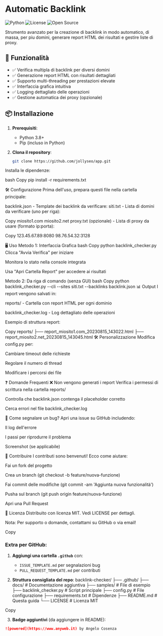 # Automatic Backlink

![Python](https://img.shields.io/badge/Python-3.8%2B-blue)
![License](https://img.shields.io/badge/License-MIT-green)
![Open Source](https://img.shields.io/badge/Open%20Source-Yes-brightgreen)

Strumento avanzato per la creazione di backlink in modo automatico, di massa, per piu domini, generare report HTML dei risultati e gestire liste di proxy.

## 🚀 Funzionalità

- ✅ Verifica multipla di backlink per diversi domini
- ✅ Generazione report HTML con risultati dettagliati
- ✅ Supporto multi-threading per prestazioni elevate
- ✅ Interfaccia grafica intuitiva
- ✅ Logging dettagliato delle operazioni
- ✅ Gestione automatica dei proxy (opzionale)

## 📦 Installazione

1. **Prerequisiti**:
   - Python 3.8+
   - Pip (incluso in Python)

2. **Clona il repository**:
   ```bash
   git clone https://github.com/jollyseo/app.git

Installa le dipendenze:

bash
Copy
pip install -r requirements.txt

🛠 Configurazione
Prima dell'uso, prepara questi file nella cartella principale:

backlink.json - Template dei backlink da verificare:
siti.txt - Lista di domini da verificare (uno per riga):

Copy
miosito1.com
miosito2.net
proxy.txt (opzionale) - Lista di proxy da usare (formato ip:porta):

Copy
123.45.67.89:8080
98.76.54.32:3128

🖥 Uso
Metodo 1: Interfaccia Grafica
bash
Copy
python backlink_checker.py
Clicca "Avvia Verifica" per iniziare

Monitora lo stato nella console integrata

Usa "Apri Cartella Report" per accedere ai risultati

Metodo 2: Da riga di comando (senza GUI)
bash
Copy
python backlink_checker.py --cli --sites siti.txt --backlinks backlink.json
📊 Output
I report vengono salvati in:

reports/ - Cartella con report HTML per ogni dominio

backlink_checker.log - Log dettagliato delle operazioni

Esempio di struttura report:

Copy
reports/
├── report_miosito1.com_20230815_143022.html
├── report_miosito2.net_20230815_143045.html
🛠 Personalizzazione
Modifica config.py per:

Cambiare timeout delle richieste

Regolare il numero di thread

Modificare i percorsi dei file

❓ Domande Frequenti
❌ Non vengono generati i report
Verifica i permessi di scrittura nella cartella reports/

Controlla che backlink.json contenga il placeholder corretto

Cerca errori nel file backlink_checker.log

🐛 Come segnalare un bug?
Apri una issue su GitHub includendo:

Il log dell'errore

I passi per riprodurre il problema

Screenshot (se applicabile)

🤝 Contribuire
I contributi sono benvenuti! Ecco come aiutare:

Fai un fork del progetto

Crea un branch (git checkout -b feature/nuova-funzione)

Fai commit delle modifiche (git commit -am 'Aggiunta nuova funzionalità')

Pusha sul branch (git push origin feature/nuova-funzione)

Apri una Pull Request

📄 Licenza
Distribuito con licenza MIT. Vedi LICENSE per dettagli.

Nota: Per supporto o domande, contattami su GitHub o via email!

Copy

### Extra per GitHub:

1. **Aggiungi una cartella `.github`** con:
   - `ISSUE_TEMPLATE.md` per segnalazioni bug
   - `PULL_REQUEST_TEMPLATE.md` per contributi

2. **Struttura consigliata del repo**:
backlink-checker/
├── .github/
├── docs/ # Documentazione aggiuntiva
├── samples/ # File di esempio
├── backlink_checker.py # Script principale
├── config.py # File configurazione
├── requirements.txt # Dipendenze
├── README.md # Questa guida
└── LICENSE # Licenza MIT

Copy

3. **Badge aggiuntivi** (da aggiungere in README):
```markdown
![powered](https://www.anyweb.it) by Angelo Cosenza


